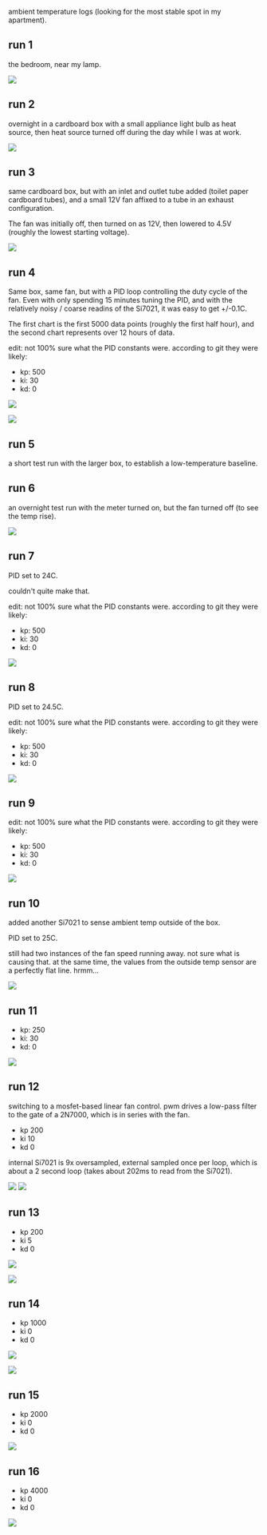 ambient temperature logs (looking for the most stable spot in my apartment).

## run 1

the bedroom, near my lamp.

![](run1-1521100465/chart.png)


## run 2

overnight in a cardboard box with a small appliance light bulb as heat source, then heat source turned off during the day while I was at work.

![](run2-1521179085/chart.png)


## run 3

same cardboard box, but with an inlet and outlet tube added (toilet paper cardboard tubes),
and a small 12V fan affixed to a tube in an exhaust configuration.

The fan was initially off, then turned on as 12V, then lowered to 4.5V (roughly the lowest starting voltage).


![](run3-1521264354/chart.png)

## run 4

Same box, same fan, but with a PID loop controlling the duty cycle of the fan.  Even with only spending 15 minutes tuning the PID, and with the relatively noisy / coarse readins of the Si7021, it was easy to get +/-0.1C.

The first chart is the first 5000 data points (roughly the first half hour), and the second chart represents over 12 hours of data.

edit: not 100% sure what the PID constants were.  according to git they were likely:
- kp: 500
- ki: 30
- kd: 0

![](run4-1521470249/chart.png)


![](run4-1521470249/chart2.png)


## run 5

a short test run with the larger box, to establish a low-temperature baseline.


## run 6

an overnight test run with the meter turned on, but the fan turned off (to see the temp rise).

![](run6-1521530629/chart.png)

## run 7

PID set to 24C.

couldn't quite make that.

edit: not 100% sure what the PID constants were.  according to git they were likely:
- kp: 500
- ki: 30
- kd: 0


![](run7-1521553757/chart.png)


## run 8

PID set to 24.5C.

edit: not 100% sure what the PID constants were.  according to git they were likely:
- kp: 500
- ki: 30
- kd: 0

![](run8-1521556808/chart.png)


## run 9

edit: not 100% sure what the PID constants were.  according to git they were likely:
- kp: 500
- ki: 30
- kd: 0

![](run9-1521587227/chart.png) 

## run 10

added another Si7021 to sense ambient temp outside of the box.

PID set to 25C.

still had two instances of the fan speed running away.  not sure what is causing that.  at the same time, the values from the outside temp sensor are a perfectly flat line.  hrmm...

![](run10-1522111226/chart.png)


## run 11

- kp: 250
- ki: 30
- kd: 0

![](run11-1522128944/chart.png)

## run 12

switching to a mosfet-based linear fan control.  pwm drives a low-pass filter to the gate of a 2N7000, which is in series with the fan.

* kp 200
* ki 10
* kd 0

internal Si7021 is 9x oversampled, external sampled once per loop, which is about a 2 second loop (takes about 202ms to read from the Si7021).

![](run12-1522136535/chart1.png)
![](run12-1522136535/chart2.png)


## run 13

* kp 200
* ki 5
* kd 0

![](run13-1522161596/chart1.png)

![](run13-1522161596/chart2.png)


## run 14

* kp 1000
* ki 0
* kd 0

![](run14-1522161596/chart1.png)

![](run14-1522161596/chart2.png)


## run 15

* kp 2000
* ki 0
* kd 0

![](run15-1522201679/chart.png)

## run 16

* kp 4000
* ki 0
* kd 0

![](run16-1522212234/chart.png)

